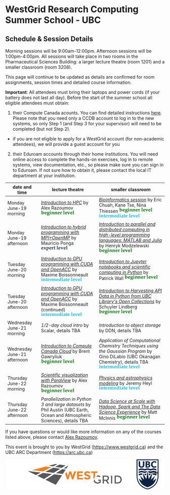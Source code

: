 # WestGrid Research Computing Summer School - UBC
## Schedule & Session Details

Morning sessions will be 9:00am-12:00pm. Afternoon sessions will be 1:00pm-4:00pm. All sessions will take
place in two rooms in the Pharmaceutical Sciences Building: a larger lecture theatre (room 1201) and a
smaller classroom (room 3208).

This page will continue to be updated as details are confirmed for room assignments, session times and
detailed course information.

**Important**: All attendees must bring their laptops and power cords (if your battery does not last
all day). Before the start of the summer school all eligible attendees must obtain:
1. their Compute Canada acounts. You can find detailed instructions
   [here](https://www.computecanada.ca/research-portal/account-management/apply-for-an-account). Please
   note that you need only a CCDB account to log in to the new systems, so only Step 1 (and Step 3 for
   your supervisor) will need to be completed (but not Step 2).
  - if you are not eligible to apply for a WestGrid account (for non-academic attendees), we will provide
    a guest account for you
2. their Eduroam accounts through their home institutions. You will need online access to complete the
   hands-on exercises, log in to remote systems, view documentation, etc., so please make sure you can
   sign in to Eduroam. If not sure how to obtain it, please contact the local IT department at your
   institution.

| date and time | lecture theatre | smaller classroom |
| ------------- | --------------- | ----------------- |
| Monday June-19 morning | [*Introduction to HPC*](intro.md) by Alex Razoumov ![beginner](beginner.png) | [*Bioinformatics session*](bioinfo.md) by Eric Chuah, Kane Tse, Nina Thiessen ![beginner](beginner.png) ![intermediate](intermediate.png) |
| Monday June-19 afternoon | [*Introduction to hybrid programming with MPI+OpenMP*](mauricio.md) by Mauricio Ponga ![expert](expert.png) | [*Introduction to parallel and distributed computing in high-level programming languages: MATLAB and Julia*](henryk.md) by Henryk Modzelewski ![beginner](beginner.png) |
| Tuesday June-20 morning | [*Introduction to GPU programming with CUDA and OpenACC*](maxime.md) by Maxime Boissonneault ![intermediate](intermediate.png) | [*Introduction to Jupyter notebooks and scientific computing in Python*](patrick.md) by Patrick Wall ![beginner](beginner.png) |
| Tuesday June-20 afternoon | [*Introduction to GPU programming with CUDA and OpenACC*](maxime.md) by Maxime Boissonneault (continued) ![intermediate](intermediate.png) | [*Introduction to Harvesting API Data in Python from UBC Library's Open Collections*](schuyler.md) by Schuyler Lindberg ![beginner](beginner.png) |
| Wednesday June-21 morning | *1/2-day cloud intro* by Scalar, details TBA | *Introduction to object storage* by DDN, details TBA |
| Wednesday June-21 afternoon | [*Introduction to Compute Canada Cloud*](brent.md) by Brent Gawryliuk ![beginner](beginner.png) | *Application of Computational Chemistry Techniques using the Gaussian Program* by Gino DiLabio (UBC Okanagan Chemistry), details TBA ![intermediate](intermediate.png) |
| Thursday June-22 morning | [*Scientific visualization with ParaView*](visualization.md) by Alex Razoumov ![beginner](beginner.png) | [*Physics and astrophysics modeling*](jeremy.md) by Jeremy Heyl ![intermediate](intermediate.png) |
| Thursday June-22 afternoon | *Parallelization in Python 3 and large datasets* by Phil Austin (UBC Earth, Ocean and Atmospheric Sciences), details TBA | [*Data Science at Scale with Hadoop, Spark and The Data Science Experience*](ibm.md) by Matt McInnis ![beginner](beginner.png) |

If you have questions or would like more information on any of the courses listed above, please contact
[Alex Razoumov](mailto:alex.razoumov@westgrid.ca).

This event is brought to you by WestGrid (https://www.westgrid.ca) and the UBC ARC Department (https://arc.ubc.ca)

![WestGrid and UBC](logos.png)

